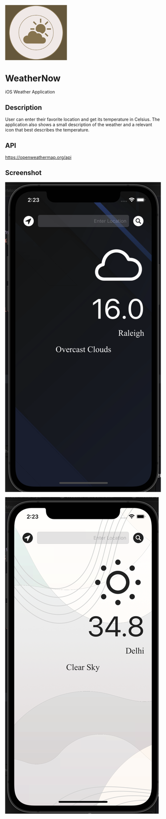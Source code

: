 <img src="readmeImage/WeatherNowLogo.png" width="200"> 

# WeatherNow
iOS Weather Application

## Description
User can enter their favorite location and get its temperature in Celsius. The application also shows a small description of the weather and a relevant icon that best describes the temperature.

## API 
https://openweathermap.org/api

## Screenshot

![Dark Mode](https://github.com/yashmishra12/WeatherNow/blob/main/readmeImage/darkMode.png)

![Light Mode](https://github.com/yashmishra12/WeatherNow/blob/main/readmeImage/lightMode.png)
